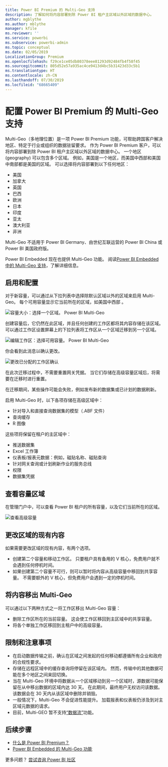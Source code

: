 ```yaml
---
title: Power BI Premium 的 Multi-Geo 支持
description: 了解如何将内容部署到除 Power BI 租户主区域以外区域的数据中心。
author: mgblythe
ms.author: mblythe
manager: kfile
ms.reviewer: ''
ms.service: powerbi
ms.subservice: powerbi-admin
ms.topic: conceptual
ms.date: 02/05/2019
LocalizationGroup: Premium
ms.openlocfilehash: f29ce1ce05db80378eee81293d92484fb4f58f45
ms.sourcegitcommit: 805d52e57a935ac4ce9413d4bc5b31423d33c5b1
ms.translationtype: HT
ms.contentlocale: zh-CN
ms.lasthandoff: 07/30/2019
ms.locfileid: "68665409"
---
```

# <a name="configure-multi-geo-support-for-power-bi-premium"></a>配置 Power BI Premium 的 Multi-Geo 支持

Multi-Geo（多地理位置）是一项 Power BI Premium 功能，可帮助跨国客户解决地区、特定于行业或组织的数据驻留要求。 作为 Power BI Premium 客户，可以将内容部署到除 Power BI 租户主区域以外区域的数据中心。 一个地区 (geography) 可以包含多个区域。 例如，美国是一个地区，而美国中西部和美国中南部都是美国的区域。 可以选择将内容部署到以下任何地区：

- 美国
- 加拿大
- 英国
- 巴西
- 欧洲
- 日本
- 印度
- 亚太
- 澳大利亚
- 非洲

Multi-Geo 不适用于 Power BI Germany、由世纪互联运营的 Power BI China 或 Power BI 美国政府版。

Power BI Embedded 现在也提供 Multi-Geo 功能。 阅读[Power BI Embedded 中的 Multi-Geo 支持](developer/embedded-multi-geo.md)，了解详细信息。

## <a name="enable-and-configure"></a>启用和配置

对于新容量，可以通过从下拉列表中选择除默认区域以外的区域来启用 Multi-Geo。  每个可用容量显示它当前所在的区域，如美国中西部  。

![容量大小：选择一个区域。 Power BI Multi-Geo](media/service-admin-premium-multi-geo/power-bi-multi-geo-capacity-size.png)

创建容量后，它仍然在此区域，并且任何创建的工作区都将其内容存储在该区域。 可以通过工作区设置屏幕上的下拉列表将工作区从一个区域迁移到另一个区域。

![编辑工作区：选择可用容量。 Power BI Multi-Geo](media/service-admin-premium-multi-geo/power-bi-multi-geo-edit-workspace.png)

你会看到此消息以确认更改。

![更改已分配的工作区确认](media/service-admin-premium-multi-geo/power-bi-multi-geo-change-assigned-workspace-capacity.png)

在此次迁移过程中，不需要重置网关凭据。  当它们存储在高级容量区域后，将需要在迁移时进行重置。

在迁移期间，某些操作可能会失败，例如发布新的数据集或已计划的数据刷新。  

启用 Multi-Geo 时，以下各项存储在高级区域中：

- 针对导入和直接查询数据集的模型（.ABF 文件）
- 查询缓存
- R 图像

这些项将保留在租户的主区域中：

- 推送数据集
- Excel 工作簿
- 仪表板/报表元数据：例如，磁贴名称、磁贴查询
- 针对网关查询或计划刷新作业的服务总线
- 权限
- 数据集凭据

## <a name="view-capacity-regions"></a>查看容量区域

在管理门户中，可以查看 Power BI 租户的所有容量，以及它们当前所在的区域。

![查看高级容量](media/service-admin-premium-multi-geo/power-bi-multi-geo-premium-capacities.png) 

## <a name="change-the-region-for-existing-content"></a>更改区域的现有内容

如果需要更改区域的现有内容，有两个选项。

- 创建第二个容量和移动工作区。 只要租户具有备用的 V 核心，免费用户就不会遇到任何停机时间。
- 如果创建第二个容量不可行，则可以暂时将内容从高级容量中移回到共享容量。 不需要额外的 V 核心，但免费用户会遇到一定的停机时间。

## <a name="move-content-out-of-multi-geo"></a>将内容移出 Multi-Geo  

可以通过以下两种方式之一将工作区移出 Multi-Geo 容量：

- 删除工作区所在的当前容量。  这会使工作区移回到主区域中的共享容量。
- 将各个单独工作区移回到主租户中的高级容量。

## <a name="limitations-and-considerations"></a>限制和注意事项

- 在启动数据传输之前，确认在区域之间发起的任何移动都遵循所有企业和政府的合规性要求。
- 存储在远程区域中的缓存查询将停留在该区域内。 然而，传输中的其他数据可能在多个地区之间来回切换。
- 当在 Multi-Geo 环境中将数据从一个区域移动到另一个区域时，源数据可能保留在从中移出数据的区域内达 30 天。 在此期间，最终用户无权访问该数据。 该数据会在 30 天内从该区域中删除并销毁。
- 一般情况下，Multi-Geo 不会促进性能提升。 加载报表和仪表板仍涉及到对主区域元数据的请求。
- 目前，Multi-GEO 暂不支持[“数据流”](service-dataflows-overview.md)功能。

## <a name="next-steps"></a>后续步骤

- [什么是 Power BI Premium？](service-premium-what-is.md)
- [Power BI Embedded 的 Multi-Geo 功能](developer/embedded-multi-geo.md)

更多问题？ [尝试咨询 Power BI 社区](http://community.powerbi.com/)

